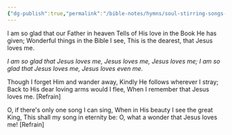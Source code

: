 ```yaml
---
{"dg-publish":true,"permalink":"/bible-notes/hymns/soul-stirring-songs-and-hymns/jesus-loves-even-me/","title":"Jesus Loves Even Me"}
---
```



I am so glad that our Father in heaven
Tells of His love in the Book He has given;
Wonderful things in the Bible I see,
This is the dearest, that Jesus loves me.

*I am so glad that Jesus loves me,
Jesus loves me, Jesus loves me;
I am so glad that Jesus loves me,
Jesus loves even me.*

Though I forget Him and wander away,
Kindly He follows wherever I stray;
Back to His dear loving arms would I flee,
When I remember that Jesus loves me. [Refrain]

O, if there's only one song I can sing,
When in His beauty I see the great King,
This shall my song in eternity be:
O, what a wonder that Jesus loves me! [Refrain]